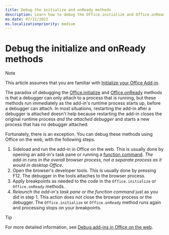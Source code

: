```yaml
---
title: Debug the initialize and onReady methods
description: Learn how to debug the Office.initialize and Office.onReady methods.
ms.date: 07/11/2022
ms.localizationpriority: medium
---
```


# Debug the initialize and onReady methods

> [!NOTE]
> This article assumes that you are familiar with [Initialize your Office Add-in](../develop/initialize-add-in.md).

The paradox of debugging the [Office.initialize](/javascript/api/office#Office_initialize_reason_) and [Office.onReady](/javascript/api/office#office-office-onready-function(1)) methods is that a debugger can only attach to a process that is running, but these methods run immediately as the add-in's runtime process starts up, before a debugger can attach. In most situations, restarting the add-in after a debugger is attached doesn't help because restarting the add-in closes the original runtime process *and the attached debugger* and starts a new process that has no debugger attached.

Fortunately, there is an exception. You can debug these methods using Office on the web, with the following steps.

1. Sideload and run the add-in in Office on the web. This is usually done by opening an add-in's task pane or running a [function command](../design/add-in-commands.md#types-of-add-in-commands). *The add-in runs in the overall browser process, not a separate process as it would in desktop Office.*
1. Open the browser's developer tools. This is usually done by pressing F12. The debugger in the tools attaches to the browser process.
1. Apply breakpoints as needed to the code in the `Office.initialize` or `Office.onReady` methods.
1. *Relaunch the add-in's task pane or the function command* just as you did in step 1. This action does *not* close the browser process or the debugger. The `Office.initialize` or `Office.onReady` method runs again and processing stops on your breakpoints.

> [!TIP]
> For more detailed information, see [Debug add-ins in Office on the web](debug-add-ins-in-office-online.md). 
